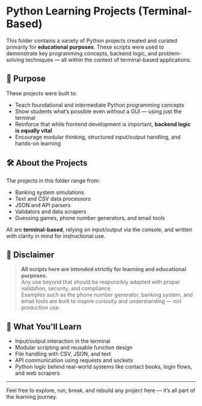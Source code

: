 # Python Learning Projects (Terminal-Based)

This folder contains a variety of Python projects created and curated primarily for **educational purposes**. These scripts were used to demonstrate key programming concepts, backend logic, and problem-solving techniques — all within the context of terminal-based applications.

## 🎯 Purpose

These projects were built to:

- Teach foundational and intermediate Python programming concepts  
- Show students what’s possible even without a GUI — using just the terminal  
- Reinforce that while frontend development is important, **backend logic is equally vital**  
- Encourage modular thinking, structured input/output handling, and hands-on learning  

## 🛠️ About the Projects

The projects in this folder range from:

- Banking system simulations  
- Text and CSV data processors  
- JSON and API parsers  
- Validators and data scrapers  
- Guessing games, phone number generators, and email tools  

All are **terminal-based**, relying on input/output via the console, and written with clarity in mind for instructional use.

## 📌 Disclaimer

> **All scripts here are intended strictly for learning and educational purposes.**  
> Any use beyond that should be responsibly adapted with proper validation, security, and compliance.  
> Examples such as the phone number generator, banking system, and email tools are built to inspire curiosity and understanding — not production use.

## 🧠 What You'll Learn

- Input/output interaction in the terminal  
- Modular scripting and reusable function design  
- File handling with CSV, JSON, and text  
- API communication using requests and sockets  
- Python logic behind real-world systems like contact books, login flows, and web scrapers  

---

Feel free to explore, run, break, and rebuild any project here — it’s all part of the learning journey.
